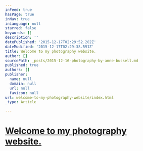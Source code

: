 ```yaml
---
inFeed: true
hasPage: true
inNav: true
inLanguage: null
starred: false
keywords: []
description: ''
datePublished: '2015-12-17T02:29:52.202Z'
dateModified: '2015-12-17T02:29:38.591Z'
title: Welcome to my photography website.
author: []
sourcePath: _posts/2015-12-16-photography-by-anne-bussell.md
published: true
authors: []
publisher:
  name: null
  domain: null
  url: null
  favicon: null
url: welcome-to-my-photography-website/index.html
_type: Article

---
```

# **[Welcome to my photography website.][0]**

[0]: null